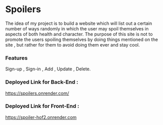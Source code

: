 # Spoilers

The idea of my project is to build a website which will list out a certain number of ways randomly in which the user may spoil themselves in aspects of both health and character. The purpose of this site is not to promote the users spoiling themselves by doing things mentioned on the site , but rather for them to avoid doing them ever and stay cool.

### Features

Sign-up , Sign-in , Add , Update , Delete.

### Deployed Link  for Back-End :

https://spoilers.onrender.com/

### Deployed Link  for Front-End :

https://spoiler-hof2.onrender.com 
